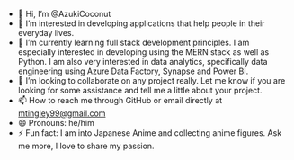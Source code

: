 - 👋 Hi, I’m @AzukiCoconut
- 👀 I’m interested in developing applications that help people in their everyday lives.  
- 🌱 I’m currently learning full stack development principles.  I am especially interested in developing using the MERN stack as well as Python. I am also very interested in data analytics, specifically data engineering using Azure Data Factory, Synapse and Power BI.
- 💞️ I’m looking to collaborate on any project really.  Let me know if you are looking for some assistance and tell me a little about your project.  
- 📫 How to reach me through GitHub or email directly at mtingley99@gmail.com
- 😄 Pronouns: he/him
- ⚡ Fun fact: I am into Japanese Anime and collecting anime figures.  Ask me more, I love to share my passion.  

